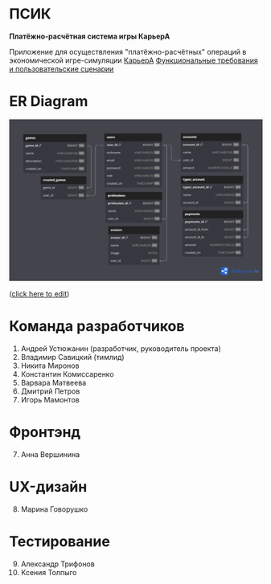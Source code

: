 # ПСИК 
__Платёжно-расчётная система игры КарьерА__

Приложение для осуществления "платёжно-расчётных" операций в экономической игре-симуляции [КарьерА](https://karyera-game.ru/) 
[Функциональные требования и пользовательские сценарии](https://disk.yandex.ru/i/yrcG8ZtPyOnHXg)


# ER Diagram
![schema](schema.png)

([click here to edit](https://dbdiagram.io/d/6517625fffbf5169f0c445b3)) 

# Команда разработчиков
1. Андрей Устюжанин (разработчик, руководитель проекта)
2. Владимир Савицкий (тимлид)
3. Никита Миронов 
4. Константин Комиссаренко
5. Варвара Матвеева
6. Дмитрий Петров
7. Игорь Мамонтов

# Фронтэнд 
7. Анна Вершинина

# UX-дизайн
8. Марина Говорушко

# Тестирование
9. Александр Трифонов
10. Ксения Толпыго 
